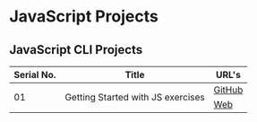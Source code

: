 # JavaScript Projects

## JavaScript CLI Projects
<table>
      <thead>
        <tr>
          <th>Serial No.</th>
          <th>Title</th>
          <th>URL's</th>
        </tr>
      </thead>
      <tbody>
      <!-- ***********************01*********************** -->
        <tr>
          <td rowspan="2">01</td>
          <td rowspan="3">Getting Started with JS exercises</td>
          <td rowspan="1">
            <a href="https://github.com/hassan-ak/wmd-js-getting-started-exercises" target="_blank">GitHub</a>
          </td>
        </tr>
        <tr>
          <td rowspan="1">
            <a href="http://js-exercises-wmd-hassan.surge.sh/" target="_blank">Web</a>
          </td>
        </tr>
      </tbody>
    </table>
  </body>
